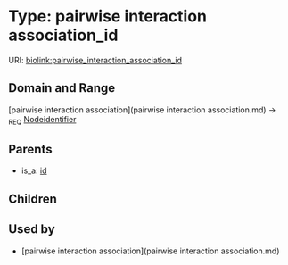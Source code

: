 
# Type: pairwise interaction association_id




URI: [biolink:pairwise_interaction_association_id](https://w3id.org/biolink/vocab/pairwise_interaction_association_id)


## Domain and Range

[pairwise interaction association](pairwise interaction association.md) ->  <sub>REQ</sub> [Nodeidentifier](type/Nodeidentifier.md)

## Parents

 *  is_a: [id](association_id.md)

## Children


## Used by

 * [pairwise interaction association](pairwise interaction association.md)
